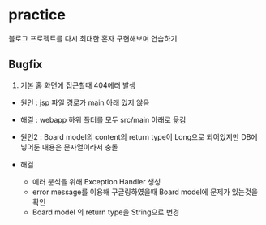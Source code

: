# practice

블로그 프로젝트를 다시 최대한 혼자 구현해보며 연습하기

## Bugfix
1. 기본 홈 화면에 접근할때 404에러 발생
  - 원인 : jsp 파일 경로가 main 아래 있지 않음
  - 해결 : webapp 하위 폴더를 모두 src/main 아래로 옮김
  
  - 원인2 : Board model의 content의 return type이 Long으로 되어있지만 DB에 넣어둔 내용은 문자열이라서 충돌
  - 해결 
    - 에러 분석을 위해 Exception Handler 생성
    - error message를 이용해 구글링하였을때 Board model에 문제가 있는것을 확인
    - Board model 의 return type을 String으로 변경
